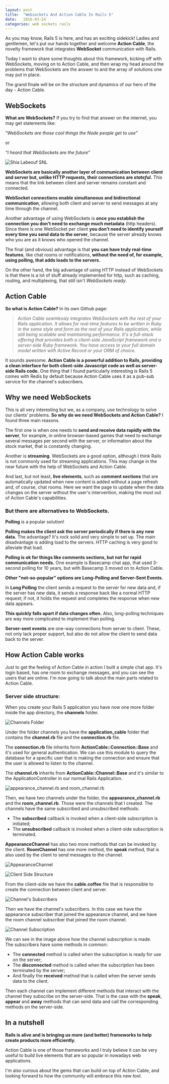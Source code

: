 ```yaml
---
layout: post
title:  "Websockets And Action Cable In Rails 5"
date:   2016-03-24
categories: web sockets rails
---
```

As you may know, Rails 5 is here, and has an exciting sidekick! Ladies and gentlemen, let's put our hands together and welcome **Action Cable**, the novelty framework that integrates **WebSocket** communication with Rails.

Today I want to share some thoughts about this framework, kicking off with WebSockets, moving on to Action Cable, and then wrap my head around the problems that WebSockets are the answer to and the array of solutions one may put in place.

The grand finale will be on the structure and dynamics of our hero of the day - Action Cable.

## WebSockets

**What are WebSockets?** If you try to find that answer on the internet, you may get statements like:

_"WebSockets are those cool things the Node people get to use”_

or

_“I heard that WebSockets are the future”_

![Shia Labeouf SNL](/images/websockets-rails-5/gifmachine-2.gif)

**WebSockets are basically another layer of communication between client and server but, unlike HTTP requests, their connections are _stateful_.** This means that the link between client and server remains constant and connected.

**WebSocket connections enable simultaneous and bidirectional communication**, allowing both client and server to send messages at any time through the channel.

Another advantage of using WebSockets is **once you establish the connection you don’t need to exchange much metadata** (http headers). Since there is one WebSocket per client **you don’t need to identify yourself every time you send data to the server**, because the server already knows who you are as it knows who opened the channel.

The final (and obvious) advantage is that **you can have truly real-time features**, like chat rooms or notifications, **without the need of, for example, using polling, that adds loads to the servers.**

On the other hand, the big advantage of using HTTP instead of WebSockets is that there is a lot of stuff already implemented for http, such as caching, routing, and multiplexing, that still isn't _WebSockets ready_.

## Action Cable

**So what is Action Cable?** In its own Github page:

> _Action Cable seamlessly integrates WebSockets with the rest of your Rails application. It allows for real-time features to be written in Ruby in the same style and form as the rest of your Rails application, while still being scalable and maintaining performance. It's a full-stack offering that provides both a client-side JavaScript framework and a server-side Ruby framework. You have access to your full domain model written with Active Record or your ORM of choice._

It sounds awesome. **Action Cable is a powerful addition to Rails, providing a clean interface for both client-side Javascript code as well as server-side Rails code.** One thing that I found particularly interesting is Rails 5 comes with Redis by default because Action Cable uses it as a pub-sub service for the channel's subscribers.

## Why we need WebSockets

This is all very interesting but we, as a company, use technology to solve our clients’ problems. **So why do we need WebSockets and Action Cable?** I found three main reasons.

The first one is when one needs to **send and receive data rapidly with the server**, for example, in online browser-based games that need to exchange several messages per second with the server, or information about the stock market, that is constantly changing.

Another is **streaming**. WebSockets are a good option, although I think Rails is not commonly used for streaming applications. This may change in the near future with the help of WebSockets and Action Cable.

And last, but not least, **live elements**, such as **comment sections** that are automatically updated when new content is added without a page refresh and, of course, chat rooms. Here we want the page to update when the data changes on the server without the user's intervention, making the most out of Action Cable's capabilities.

### But there are alternatives to WebSockets.

**Polling** is a popular solution!

**Polling makes the client ask the server periodically if there is any new data.** The advantage? It's rock solid and very simple to set up. The main disadvantage is adding load to the servers. HTTP caching is very good to alleviate that load.

**Polling is ok for things like comments sections, but not for rapid communication needs.** One example is Basecamp chat app, that used 3-second polling for 10 years, but with Basecamp 3 moved on to Action Cable.

**Other "not-so-popular" options are Long-Polling and Server-Sent Events.**

In **Long Polling** the client sends a request to the server for new data and, if the server has new data, it sends a response back like a normal HTTP request; if not, it holds the request and completes the response when new data appears.

**This quickly falls apart if data changes often.** Also, long-polling techniques are way more complicated to implement than polling.

**Server-sent events** are one-way connections from server to client. These, not only lack proper support, but also do not allow the client to send data back to the server.

## How Action Cable works

Just to get the feeling of Action Cable in action I built a simple chat app. It's login based, has one room to exchange messages, and you can see the users that are online. I'm now going to talk about the main parts related to Action Cable.

### Server side structure:

When you create your Rails 5 application you have now one more folder inside the app directory, the **channels** folder.

![Channels Folder](/images/websockets-rails-5/channels-folder.png)

Under the folder channels you have the **application_cable** folder that contains the **channel.rb** file and the **connection.rb** file.

The **connection.rb** file inherits form **ActionCable::Connection::Base** and it's used for general authentication. We can use this module to query the database for a specific user that is making the connection and ensure that the user is allowed to listen to the channel.

The **channel.rb** inherits from **ActionCable::Channel::Base** and it's similar to the ApplicationController in our normal Rails Application.

![appearance_channel.rb and room_channel.rb](/images/websockets-rails-5/appearance-and-room-channel.png)

Then, we have two channels under the folder, the **appearance_channel.rb** and the **room_channel.rb**. Those were the channels that I created. The channels have the same subscribed and unsubscribed methods:

*   The **subscribed** callback is invoked when a client-side subscription is initiated;
*   The **unsubscribed** callback is invoked when a client-side subscription is terminated.

**AppearanceChannel** has also two more methods that can be invoked by the client. **RoomChannel** has one more method, the **speak** method, that is also used by the client to send messages to the channel.

![AppearanceChannel](/images/websockets-rails-5/appearance-channel.png)

![Client Side Structure](/images/websockets-rails-5/client-side-structure.png)

From the client-side we have the **cable.coffee** file that is responsible to create the connection between client and server.

![Channel's Subscribers](/images/websockets-rails-5/channels-subscribers.png)

Then we have the channel's subscribers. In this case we have the appearance subscriber that joined the appearance channel, and we have the room channel subscriber that joined the room channel.

![Channel Subscription](/images/websockets-rails-5/channel-subscription.png)

We can see in the image above how the channel subscription is made.  
The subscribers have some methods in common:

*   The **connected** method is called when the subscription is ready for use on the server;
*   The **disconnected** method is called when the subscription has been terminated by the server;
*   And finally the **received** method that is called when the server sends data to the client.

Then each channel can implement different methods that interact with the channel they subscribe on the server-side. That is the case with the **speak**, **appear** and **away** methods that can send data and call the corresponding methods on the server-side.

## In a nutshell

**Rails is alive and is bringing us more (and better) frameworks to help create products more efficiently.**

Action Cable is one of those frameworks and I truly believe it can be very useful to build live elements that are so popular in nowadays web applications.

I'm also curious about the gems that can build on top of Action Cable, and looking forward to how the community will embrace this new tool.